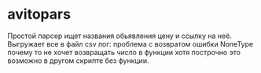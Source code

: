 # avitopars
Простой парсер ищет названия обьявления цену и ссылку на неё.
Выгружает все в файл csv
лог:
проблема с возвратом ошибки NoneType почему то не хочет возвращать число в функции хотя построчно это возможно в другом скрипте без функции.

